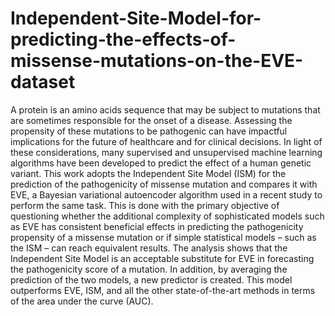 # Independent-Site-Model-for-predicting-the-effects-of-missense-mutations-on-the-EVE-dataset
A protein is an amino acids sequence that may be subject to mutations that are sometimes responsible for the onset of a disease. Assessing the propensity of these mutations to be pathogenic can have impactful implications for the future of healthcare and for clinical decisions. In light of these considerations, many supervised and unsupervised machine learning algorithms have been developed to predict the effect of a human genetic variant. 
This work adopts the Independent Site Model (ISM) for the prediction of the pathogenicity of missense mutation and compares it with EVE, a Bayesian variational autoencoder algorithm used in a recent study to perform the same task. This is done with the primary objective of questioning whether the additional complexity of sophisticated models such as EVE has consistent beneficial effects in predicting the pathogenicity propensity of a missense mutation or if simple statistical models – such as the ISM – can reach equivalent results. 
The analysis shows that the Independent Site Model is an acceptable substitute for EVE in forecasting the pathogenicity score of a mutation. In addition, by averaging the prediction of the two models, a new predictor is created. This model outperforms EVE, ISM, and all the other state-of-the-art methods in terms of the area under the curve (AUC).
